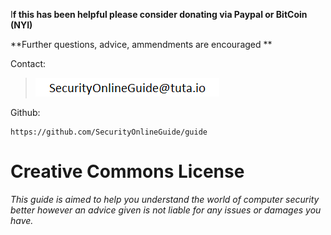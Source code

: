 I**f this has been helpful please consider donating via Paypal or BitCoin \(NYI\)**

**Further questions, advice, ammendments are encouraged **

Contact:

> ![](/assets/email.png)

Github:

```
https://github.com/SecurityOnlineGuide/guide
```

# **Creative Commons License**

_This guide is aimed to help you understand the world of computer security better however an advice given is not liable for any issues or damages you have._

